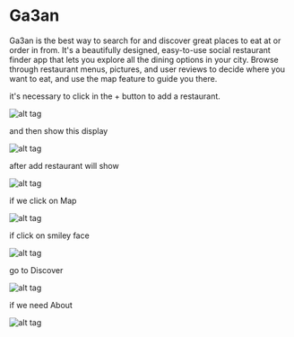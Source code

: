 # Ga3an
Ga3an is the best way to search for and discover great places to eat at or order in from. It's a beautifully designed, easy-to-use social restaurant finder app that lets you explore all the dining options in your city. Browse through restaurant menus, pictures, and user reviews to decide where you want to eat, and use the map feature to guide you there.


it's necessary to click in the + button to add a restaurant.



![alt tag](http://ringau.com/Ga3an/photo_2016-07-17_14-58-26.jpg)



and then show this display 



![alt tag](http://ringau.com/Ga3an/photo_2016-07-17_14-58-23.jpg)



after add restaurant will show 



![alt tag](http://ringau.com/Ga3an/photo_2016-07-17_14-58-22.jpg)



if we click on Map



![alt tag](http://ringau.com/Ga3an/photo_2016-07-17_14-58-18.jpg)



if click on smiley face 



![alt tag](http://ringau.com/Ga3an/photo_2016-07-17_14-58-21.jpg)



go to Discover



![alt tag](http://ringau.com/Ga3an/photo_2016-07-17_14-58-27.jpg)



if we need About



![alt tag](http://ringau.com/Ga3an/photo_2016-07-17_14-58-24.jpg)
